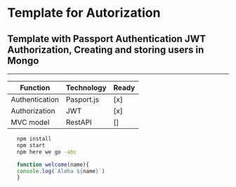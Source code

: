 # Template for Autorization

## Template with Passport Authentication JWT Authorization, Creating and storing users in Mongo
---
| Function | Technology | Ready|
| -----| ------   | ----|
| Authentication | Pasport.js |[x]|
| Authorization  | JWT |[x]|
| MVC model | RestAPI  |[]|




```bash
   npm install
   npm start
   npm here we go -abc
```
```javascript
   function welcome(name){
   console.log(`Aloha ${name}`)
   }
```

